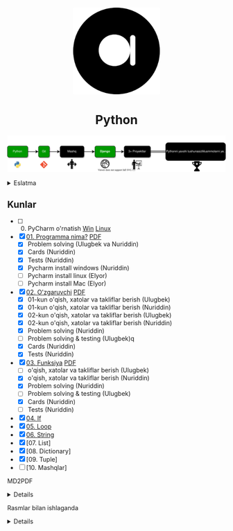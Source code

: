 <p align="center">
<a href="ochiqai.com">
<img src="./images/logo_simple4.png" width=200>
</a>
<h1 align="center">Python</h1>


<p align="center">
  <a href="https://github.com/Elyorcv/ajoyib-python/blob/main/README.md" target="_blank">
      <img src="./images/intro.svg"/>
  </a>
</p>


<details> <summary>Eslatma</summary>

- Teacherga quloq solish
- Teacher aytganini qilish
- Vazifalarni o'z vaqtida bajarish
- O'z vaqtida darsda bo'lish
- Nimaiki taklif/muammo bo'lsa uni aytish
- Har bir dars az'osini hurmat qilish
- Agar darsga qatnasha olmasa, muddatdan oldin teacherni ogohlantirsh, 
- Yaxshi uxlab va tayyor holda kelish
- Dars dovomida xar xar xil etiborni chalg'itadigan narsalarni barataraf qilish
- O'rganayotgan narsasiga haqiqatdan ham jiddiy kirishganligini nomoyon qilish

Agar yuqoridagilar bajrailmasa, **3 marta** hayfsan beriladi, va darsdan ozod qilinadi.

</details>

## Kunlar
 - [ ] 00. PyCharm o'rnatish [Win](https://github.com/ochiqai/python/blob/main/biblateka/pycharm_windows.md) [Linux]()
 - [x] [01. Programma nima?](https://github.com/ochiqai/python/blob/main/kunlar/01-kun:%20Programma%20nima%3F/01-kun.md) 
   [PDF](https://github.com/Elyorcv/ajoyib-python/blob/main/kunlar/01-kun/01-kun.pdf)
    - [x] Problem solving (Ulugbek va Nuriddin)
    - [x] Cards (Nuriddin)
    - [x] Tests (Nuriddin)
    - [x] Pycharm install windows (Nuriddin)
    - [ ] Pycharm install linux (Elyor)
    - [ ] Pycharm install Mac (Elyor)
 - [x] [02. O'zgaruvchi](https://github.com/ochiqai/python/blob/main/kunlar/02-kun:%20O'zgaruvchi/02-kun-git.md)
   [PDF](https://github.com/Elyorcv/ajoyib-python/blob/main/kunlar/02-kun/02-kun-git.pdf)
    - [x] 01-kun o'qish, xatolar va takliflar berish (Ulugbek)
    - [x] 01-kun o'qish, xatolar va takliflar berish (Nuriddin)
    - [x] 02-kun o'qish, xatolar va takliflar berish (Ulugbek)
    - [x] 02-kun o'qish, xatolar va takliflar berish (Nuriddin)  
    - [x] Problem solving (Nuriddin)
    - [ ] Problem solving & testing (Ulugbek)q
    - [x] Cards (Nuriddin)
    - [x] Tests (Nuriddin)
 - [x] [03. Funksiya](https://github.com/Elyorcv/ajoyib-python/blob/main/kunlar/03-kun/03-kun-git.md) 
   [PDF](https://github.com/Elyorcv/ajoyib-python/blob/main/kunlar/03-kun/03-kun-git.pdf)
    - [ ] o'qish, xatolar va takliflar berish (Ulugbek)
    - [x] o'qish, xatolar va takliflar berish (Nuriddin)  
    - [x] Problem solving (Nuriddin)
    - [ ] Problem solving & testing (Ulugbek)
    - [x] Cards (Nuriddin)
    - [ ] Tests (Nuriddin)
 - [x] [04. If](https://github.com/ochiqai/python/blob/main/kunlar/04-kun:%20Agar/04-kun.md)
 - [x] [05. Loop](https://github.com/ochiqai/python/blob/main/kunlar/05-kun:%20Loop/05-kun-git.md)
 - [x] [06. String](https://github.com/ochiqai/python/blob/main/kunlar/06-kun:%20String/06-kun.md) 
 - [x] [07. List] 
 - [x] [08. Dictionary] 
 - [x] [09. Tuple] 
 - [ ] [10. Mashqlar]

<!-- - [ ] [11. Fayl]

- [x] [12. Regular expression]

- [ ] [13. Network]

- [ ] [14. Web services]

- [ ] [15. OOP]

- [ ] [16. SQL]

- [ ] [17. Mashqlar] -->



MD2PDF

<details>

```shell
pandoc 01-kun.md -o 01-kun.pdf
```

</details>


Rasmlar bilan ishlaganda

<details>

```shell
typora
```

Kitob muqovasi
[link](https://www.canva.com/design/DAEiT7wSccI/k1lIUCWVy4Gb1WZ6w_1XzA/edit)

</details>
